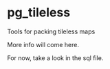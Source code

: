 # pg_tileless
Tools for packing tileless maps

More info will come here.

For now, take a look in the sql file. 
